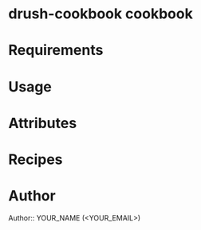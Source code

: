 # drush-cookbook cookbook

# Requirements

# Usage

# Attributes

# Recipes

# Author

Author:: YOUR_NAME (<YOUR_EMAIL>)
